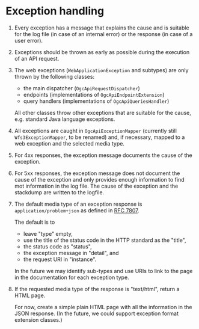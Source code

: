 # Exception handling

1. Every exception has a message that explains the cause and is suitable for the log file (in case of an internal error) or the response (in case of a user error).

1. Exceptions should be thrown as early as possible during the execution of an API request.

1. The web exceptions (`WebApplicationException` and subtypes) are only thrown by the following classes:

   * the main dispatcher (`OgcApiRequestDispatcher`)
   * endpoints (implementations of `OgcApiEndpointExtension`)
   * query handlers (implementations of `OgcApiQueriesHandler`)  
 
   All other classes throw other exceptions that are suitable for the cause, e.g. standard Java language exceptions.
   
1. All exceptions are caught in `OgcApiExceptionMapper` (currently still `Wfs3ExceptionMapper`, to be renamed) and, if necessary, mapped to a web exception and the selected media type. 

1. For 4xx responses, the exception message documents the cause of the exception.

1. For 5xx responses, the exception message does not document the cause of the exception and only provides enough information to find mot information in the log file. The cause of the exception and the stackdump are written to the logfile.
   
1. The default media type of an exception response is `application/problem+json` as defined in [RFC 7807](https://tools.ietf.org/html/rfc7807).

   The default is to 

   * leave "type" empty, 
   * use the title of the status code in the HTTP standard as the "title", 
   * the status code as "status", 
   * the exception message in "detail", and
   * the request URI in "instance".
   
   In the future we may identify sub-types and use URIs to link to the page in the documentation for each exception type.
   
1. If the requested media type of the response is "text/html", return a HTML page.

   For now, create a simple plain HTML page with all the information in the JSON response. (In the future, we could support exception format extension classes.)
   
   

